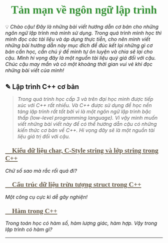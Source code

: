 
# Tản mạn về ngôn ngữ lập trình

💡 *Chào cậu! Đây là những bài viết hướng dẫn cơ bản cho những ngôn ngữ lập trình mà mình sử dụng. Trong quá trình mình học thì mình đọc các tài liệu và áp dụng thực tiễn, cho nên mình viết những bài hướng dẫn này mục đích để đúc kết lại những gì cơ bản cần học, cần chú ý để mình tự ôn luyện và chia sẽ lại cho cậu. Mình hi vọng đây là một nguồn tài liệu quý giá đối với cậu. Chúc cậu may mắn và có một khoảng thời gian vui vẻ khi đọc những bài viết của mình!*

## ✎ Lập trình C++ cơ bản

> *Trong quá trình học cấp 3 và trên đại học mình được tiếp xúc với C++ rất nhiều. Và C++ được sử dụng để học nền tảng lập trình rất tốt bởi vì là một ngôn ngữ lập trình bậc thấp (low-level programming language). Vì vậy mình muốn viết những bài viết này để có thể hướng dẫn cậu có những kiến thức cơ bản về C++. Hi vọng đây sẽ là một nguồn tài liệu giá trị đối với cậu.*

<div id="post3">

### [🌱 Kiểu dữ liệu char, C-Style string và lớp string trong C++](./cpp/string)

*Chữ số sao mà rắc rối quá đi?*

</div>

<div id="post3">

### [🌱 Cấu trúc dữ liệu trừu tượng struct trong C++](./cpp/struct)

*Một công cụ cực kì dễ gây nghiện!*

</div>

<div id="post3">

### [🌱 Hàm trong C++](./cpp/function)

*Trong toán học có hàm số, hàm lượng giác, hàm hợp. Vậy trong lập trình có hàm gì?*

</div>

---

<!-- Page styling -->

<style>
@import url('https://fonts.googleapis.com/css2?family=Charm:wght@400;700&display=swap');

.hero .description {
    font-style: italic;
    color: #483838 !important;
}

h1 {
    color: #379237;
    font-family: 'Charm', cursive;
    font-size: 2.5em;
    text-align: center;
}

/* h2 {
    color: #379237;
    font-family: 'Charm', cursive;
    font-size: 2em;
    text-align: center;
} */

#platform2 h2 {
    color: #665A48;
    font-family: 'Charm', cursive;
    font-size: 2em;
    text-align: left !important;
}

#platform3 h3 {
    color: #AA8B56;
    font-family: 'Charm', cursive;
    font-size: 1.7em;
    text-align: left !important;
}

#post2 a {
    color: #665A48;
    font-family: 'Charm', cursive;
    font-size: 1.7em;
    text-align: left !important;
}

#post3 a {
    color: #665A48;
    font-family: 'Charm', cursive;
    font-size: 1.3em;
    text-align: left !important;
}

p {
    font-size: 1.15em;
}

</style>